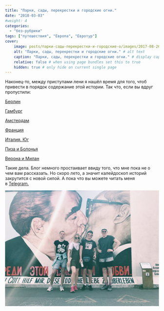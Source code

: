 ```yaml
---
title: "Парки, сады, перекрестки и городские огни."
date: "2018-03-03"
#weight: 4
categories: 
  - "без-рубрики"
tags: ["путешествия", "Европа", "Евротур"]
cover:
    image: posts/парки-сады-перекрестки-и-городские-о/images/2017-08-26-12-09-24-1.jpg # image path/url
    alt: "Парки, сады, перекрестки и городские огни." # alt text
    caption: "Парки, сады, перекрестки и городские огни." # display caption under cover
    relative: false # when using page bundles set this to true
    hidden: true # only hide on current single page
---
```


Наконец-то, между приступами лени я нашёл время для того, чтоб привести в порядок содержание этой истории. Так что, если вы вдруг пропустили:

[Берлин](https://skndlst.fun/posts/%D0%BF%D0%B0%D1%80%D0%BA%D0%B8-%D1%81%D0%B0%D0%B4%D1%8B-%D0%BF%D0%B5%D1%80%D0%B5%D0%BA%D1%80%D1%91%D1%81%D1%82%D0%BA%D0%B8-%D0%B8-%D0%B3%D0%BE%D1%80%D0%BE%D0%B4%D1%81%D0%BA%D0%B8%D0%B5-%D0%BE%D0%B3/)

[Гамбург](https://skndlst.fun/posts/%D0%B3%D0%B0%D0%BC%D0%B1%D1%83%D1%80%D0%B3/)

[Амстердам](https://skndlst.fun/posts/%D0%BF%D0%B0%D1%80%D0%BA%D0%B8-%D1%81%D0%B0%D0%B4%D1%8B-%D0%BF%D0%B5%D1%80%D0%B5%D0%BA%D1%80%D1%91%D1%81%D1%82%D0%BA%D0%B8-%D0%B8-%D0%B3%D0%BE%D1%80%D0%BE%D0%B4%D1%81%D0%BA%D0%B8%D0%B5-%D0%BE%D0%B3-2/)

[Франция](https://skndlst.fun/posts/%D0%BF%D0%B0%D1%80%D0%BA%D0%B8-%D1%81%D0%B0%D0%B4%D1%8B-%D0%BF%D0%B5%D1%80%D0%B5%D0%BA%D1%80%D1%91%D1%81%D1%82%D0%BA%D0%B8-%D0%B8-%D0%B3%D0%BE%D1%80%D0%BE%D0%B4%D1%81%D0%BA%D0%B8%D0%B5-%D0%BE%D0%B3-3/)

[Италия. Юг](https://skndlst.fun/posts/italy/italy/)

[Пиза и Болонья](https://skndlst.fun/posts/italy2/italy2/)

[Верона и Милан](https://skndlst.fun/posts/italy3/italy3/)

Такие дела. Блог немного простаивает ввиду того, что мне пока не о чем вам рассказать. Но скоро лето, а значит калейдоскоп историй закрутится с новой силой. А пока что вы можете читать меня в [Telegram.](https://t.me/skndlst)

![](images/2017-08-26-12-09-24-1.jpg)

